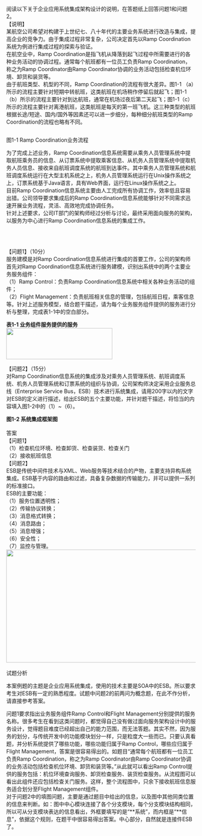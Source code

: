 <div class="detail lh2"><p>阅读以下关于企业应用系统集成架构设计的说明，在答题纸上回答问题1和问题2。<br/>【说明】<br/>某航空公司希望对构建于上世纪七、八十年代的主要业务系统进行改造与集成，提高企业的竞争力。由于集成过程非常复杂，公司决定首先以Ramp Coordination系统为例进行集成过程的探索与验证。<br/>在航空业中，Ramp Coordination是指飞机从降落到起飞过程中所需要进行的各种业务活动的协调过程。通常每个航班都有一位员工负责Ramp Coordination，称之为Ramp Coordinator由Ramp Coordinator协调的业务活动包括检查机位环境、卸货和装货等。<br/>由于航班类型、机型的不同，Ramp Coordination的流程有很大差异。图1-1 （a）所示的流程主要针对短期中转航班，这类航班在机场稍作停留后就起飞；图1-1（b）所示的流程主要针对到达航班，通常在机场过夜后第二天起飞；图1-1（c）所示的流程主要针对离港航班，这类航班是每天的第一班飞机。这三种类型的航班根据长途/短途、国内/国外等因素还可以进一步细分，每种细分航班类型的Ramp Coordination的流程也略有不同。 </p><p>  <img alt="" src="https://lstatic.xisaiwang.com/tiku/UploadFiles/2014-10/e270a23686f74823b4a179cf58680f76_.jpg"/><br/></p><p>  图1-1 Ramp Coordination业务流程<br/></p><p>为了完成上述业务，Ramp Coordination信息系统需要从乘务人员管理系统中提取航班乘务员的信息、从订票系统中提取乘客信息、从机务人员管理系统中提取机务人员信息、接收来自航班调度系统的航班到达事件。其中乘务人员管理系统和航班调度系统运行在大型主机系统之上，机务人员管理系统运行在Unix操作系统之上，订票系统基于Java语言，具有Web界面，运行在Linux操作系统之上。<br/>目前Ramp Coordination信息系统主要由人工完成所有协调工作，效率低且容易出错。公司领导要求集成后的Ramp Coordination信息系统能够针对不同需求迅速开展业务流程，灵活、高效地完成协调任务。<br/>针对上述要求，公司IT部门的架构师经过分析与讨论，最终采用面向服务的架构，以服务为中心进行Ramp Coordination信息系统的集成工作。</p><br/><br/><p>【问题1】（10分）<br/>服务建模是对Ramp Coordination信息系统进行集成的首要工作，公司的架构师首先对Ramp Coordination信息系统进行服务建模，识别出系统中的两个主要业务服务组件：<br/>（1）Ramp Control：负责Ramp Coordination信息系统中相关各种业务活动的组件；<br/>（2）Flight Management：负责航班相关信息的管理，包括航班日程，乘客信息等。针对上述服务模型，结合题干描述，请为每个业务服务组件提供的服务进行分析与整理，完成表1-1中的空白部分。<br/></p>
            <strong>   表1-1 业务组件服务提供的服务</strong><br/>
    <img alt="" src="https://lstatic.xisaiwang.com/tiku/uploadfiles/2016-06/261fa3247e30415b868c273af0a36995_.png" style="width: 282px; height: 83px;"/> <br/><p>【问题2】（15分）<br/>对Ramp Coordination信息系统的集成涉及对乘务人员管理系统、航班调度系统、机务人员管理系统和订票系统的组织与协调，公司架构师决定采用企业服务总线（Enterprise Service Bus，ESB）技术进行系统集成，请用200字以内的文字对ESB的定义进行描述，给出ESB的五个主要功能，并针对题干描述，将恰当的内容填入图1-2中的（1）~（6）。<br/></p>
    <img alt="" src="https://lstatic.xisaiwang.com/tiku/UploadFiles/2014-10/1c9ace7299b745b6866da079f3aa4b91_.jpg"/><br/>
                                                      <strong>   图1-2 系统集成框架图</strong><br/><br/>答案<br/>【问题1】<br/>
（1）检查机位环境、检查卸货、检查装货、检查关门<br/>（2）接收航班信息<br/>
【问题2】<br/>
ESB是传统中间件技术与XML、Web服务等技术结合的产物，主要支持异构系统集成。ESB基于内容的路由和过滤，具备复杂数据的传输能力，并可以提供一系列的标准接口。<br/>
ESB的主要功能：<br/>
（1）服务位置透明性；<br/>
（2）传输协议转换；<br/>
（3）消息格式转换；<br/>
（4）消息路由；<br/>
（5）消息增强；<br/>
（6）安全性；<br/>
（7）监控与管理。<br/>
<img alt="" src="https://lstatic.xisaiwang.com/tiku/UploadFiles/2014-10/80e80e61e1be4c5db5d192a2eb748140_.jpg" style="width: 560px; height: 300px;"/><br/><br/>试题分析<br/><p>本案例题的主题是企业应用系统集成，使用的技术主要是SOA中的ESB。所以要求考生对ESB有一定的熟悉程度。试题中问题2的前两问为概念题，在此不作分析，请直接参考答案。</p><p>问题1要求指出业务服务组件Ramp Control和Flight Management分别提供的服务名称。很多考生在看到这类问题时，都觉得自己没有做过面向服务架构设计中的服务设计，觉得题目难度已经超出自己的能力范围，而无法答题。其实不然，因为服务的划分，与传统开发中的功能模块划分一样，只是粒度大一些而已。只要认真看题，并分析系统提供了哪些功能，哪些功能归属于Ramp Control，哪些应归属于Flight Management，答案是很容易得出的。如题目“通常每个航班都有一位员工负责Ramp Coordination，称之为Ramp Coordinator由Ramp Coordinator协调的业务活动包括检查机位环境、卸货和装货等。”从此就可以看出Ramp Control提供的服务包括：机位环境查询服务、卸货检查服务、装货检查服务。从流程图可以看出此组件还应包括检查关门服务。这样，整个流程图中，只余下接收航班信息服务适合划分至Flight Management组件。<br/>对于问题2中的填图问题，主要是通过题目中给出的信息，以及图中其他同类位置的信息来判断。如：图中中心模块连接了各个分支模块，每个分支模块结构相同，所以可从分支模块表达的信息看出，外框要填写的是“**系统”，而内框是“**信息”，依据这个规则，在题干中很容易得出答案。中心部分，自然就是连接件ESB了。<br/></p></div>